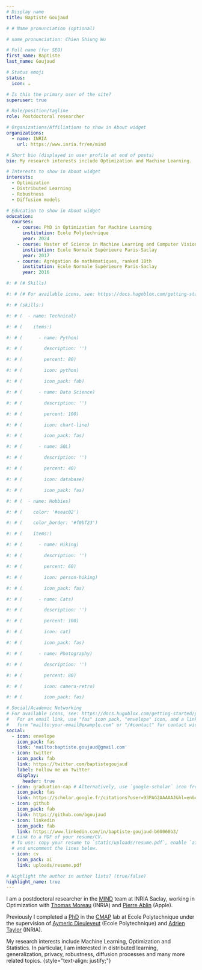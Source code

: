 ```yaml
---
# Display name
title: Baptiste Goujaud

# # Name pronunciation (optional)

# name_pronunciation: Chien Shiung Wu

# Full name (for SEO)
first_name: Baptiste
last_name: Goujaud

# Status emoji
status:
  icon: ☕️

# Is this the primary user of the site?
superuser: true

# Role/position/tagline
role: Postdoctoral researcher

# Organizations/Affiliations to show in About widget
organizations:
  - name: INRIA
    url: https://www.inria.fr/en/mind

# Short bio (displayed in user profile at end of posts)
bio: My research interests include Optimization and Machine Learning.

# Interests to show in About widget
interests:
  - Optimization
  - Distributed Learning
  - Robustness
  - Diffusion models

# Education to show in About widget
education:
  courses:
    - course: PhD in Optimization for Machine Learning
      institution: Ecole Polytechnique
      year: 2024
    - course: Master of Science in Machine Learning and Computer Vision (MVA)
      institution: Ecole Normale Supérieure Paris-Saclay
      year: 2017
    - course: Agrégation de mathématiques, ranked 18th
      institution: Ecole Normale Supérieure Paris-Saclay
      year: 2016

#: # (# Skills)

#: # (# For available icons, see: https://docs.hugoblox.com/getting-started/page-builder/#icons)

#: # (skills:)

#: # (  - name: Technical)

#: # (    items:)

#: # (      - name: Python)

#: # (        description: '')

#: # (        percent: 80)

#: # (        icon: python)

#: # (        icon_pack: fab)

#: # (      - name: Data Science)

#: # (        description: '')

#: # (        percent: 100)

#: # (        icon: chart-line)

#: # (        icon_pack: fas)

#: # (      - name: SQL)

#: # (        description: '')

#: # (        percent: 40)

#: # (        icon: database)

#: # (        icon_pack: fas)

#: # (  - name: Hobbies)

#: # (    color: '#eeac02')

#: # (    color_border: '#f0bf23')

#: # (    items:)

#: # (      - name: Hiking)

#: # (        description: '')

#: # (        percent: 60)

#: # (        icon: person-hiking)

#: # (        icon_pack: fas)

#: # (      - name: Cats)

#: # (        description: '')

#: # (        percent: 100)

#: # (        icon: cat)

#: # (        icon_pack: fas)

#: # (      - name: Photography)

#: # (        description: '')

#: # (        percent: 80)

#: # (        icon: camera-retro)

#: # (        icon_pack: fas)

# Social/Academic Networking
# For available icons, see: https://docs.hugoblox.com/getting-started/page-builder/#icons
#   For an email link, use "fas" icon pack, "envelope" icon, and a link in the
#   form "mailto:your-email@example.com" or "/#contact" for contact widget.
social:
  - icon: envelope
    icon_pack: fas
    link: 'mailto:baptiste.goujaud@gmail.com'
  - icon: twitter
    icon_pack: fab
    link: https://twitter.com/baptistegoujaud
    label: Follow me on Twitter
    display:
      header: true
  - icon: graduation-cap # Alternatively, use `google-scholar` icon from `ai` icon pack
    icon_pack: fas
    link: https://scholar.google.fr/citations?user=93PAG2AAAAAJ&hl=en&oi=ao
  - icon: github
    icon_pack: fab
    link: https://github.com/bgoujaud
  - icon: linkedin
    icon_pack: fab
    link: https://www.linkedin.com/in/baptiste-goujaud-b60060b3/
  # Link to a PDF of your resume/CV.
  # To use: copy your resume to `static/uploads/resume.pdf`, enable `ai` icons in `params.yaml`,
  # and uncomment the lines below.
  - icon: cv
    icon_pack: ai
    link: uploads/resume.pdf

# Highlight the author in author lists? (true/false)
highlight_name: true
---
```


I am a postdoctoral researcher in the
<a href="https://www.inria.fr/en/mind">MIND</a>
team at INRIA Saclay, working in Optimization with
<a href="https://tommoral.github.io/about.html">Thomas Moreau</a> (INRIA)
and <a href="https://pierreablin.com/">Pierre Ablin</a> (Apple).

Previously I completed a
<a href="https://theses.hal.science/tel-04746799">PhD</a>
in the <a href="https://cmap.ip-paris.fr/">CMAP</a>
lab at Ecole Polytechnique under the supervision of
<a href="http://www.cmap.polytechnique.fr/~aymeric.dieuleveut/">Aymeric Dieuleveut</a> (Ecole Polytechnique)
and <a href="https://adrientaylor.github.io">Adrien Taylor</a> (INRIA).

My research interests include Machine Learning, Optimization and Statistics.
In particular, I am interested in distributed learning, generalization, privacy, robustness,
diffusion processes and many more related topics.
{style="text-align: justify;"}
